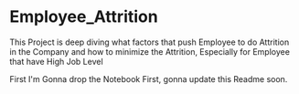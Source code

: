 # Employee_Attrition

This Project is deep diving what factors that push Employee to do Attrition in the Company and how to minimize the Attrition, Especially for Employee that have High Job Level

First I'm Gonna drop the Notebook First, gonna update this Readme soon.
